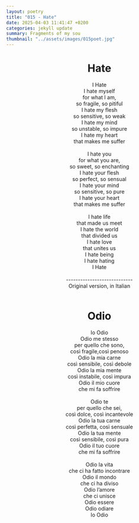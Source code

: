 ```yaml
---
layout: poetry
title: "015 - Hate"
date: 2025-04-03 11:41:47 +0200
categories: jekyll update
summary: Fragments of my sou
thumbnail: "../assets/images/015poet.jpg"
---
```


<div style="text-align: center;">
<h1>Hate</h1>
</div>
<div style="text-align: center;">
I Hate<br>
I hate myself<br>
for what I am,<br>
so fragile, so pitiful<br>
I hate my flesh<br>
so sensitive, so weak<br>
I hate my mind<br>
so unstable, so impure<br>
I hate my heart<br>
that makes me suffer<br>
<br>
I hate you<br>
for what you are,<br>
so sweet, so enchanting<br>
I hate your flesh<br>
so perfect, so sensual<br>
I hate your mind<br>
so sensitive, so pure<br>
I hate your heart<br>
that makes me suffer<br>
<br>
I hate life<br>
that made us meet<br>
I hate the world<br>
that divided us<br>
I hate love<br>
that unites us<br>
I hate being<br>
I hate hating<br>
I Hate<br>
</div>
<br>
<div style="text-align: center;"> 
----------------------------<br>
Original version, in Italian</div>
<br>
<div style="text-align: center;">
<h1>Odio</h1>
</div>
<div style="text-align: center;">
Io Odio<br>
Odio me stesso<br>
per quello che sono,<br>
così fragile,così penoso<br>
Odio la mia carne<br>
così sensibile, così debole<br>
Odio la mia mente<br>
così instabile, così impura<br>
Odio il mio cuore<br>
che mi fa soffrire<br>
<br>
Odio te<br>
per quello che sei,<br>
così dolce, così incantevole<br>
Odio la tua carne<br>
così perfetta, così sensuale<br>
Odio la tua mente<br>
così sensibile, così pura<br>
Odio il tuo cuore<br>
che mi fa soffrire<br>
<br>
Odio la vita<br>
che ci ha fatto incontrare<br>
Odio il mondo<br>
che ci ha diviso<br>
Odio l’amore<br>
che ci unisce<br>
Odio essere<br>
Odio odiare<br>
Io Odio<br>
</div>
